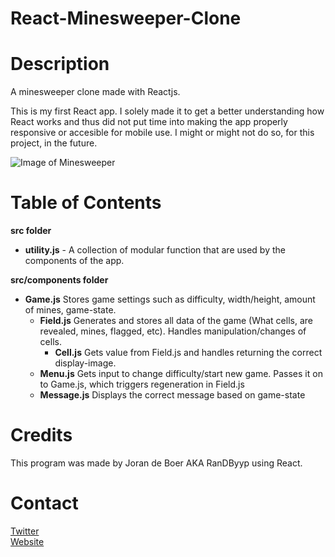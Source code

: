 # React-Minesweeper-Clone

# Description

A minesweeper clone made with Reactjs.

This is my first React app. I solely made it to get a better understanding how React works and thus did not put time into making the app properly responsive or accesible for mobile use. I might or might not do so, for this project, in the future.

![Image of Minesweeper](https://raw.githubusercontent.com/RanDByyp/React-Minesweeper/gh-pages/sweeper.PNG)

# Table of Contents

**src folder**
  - **utility.js** - A collection of modular function that are used by the components of the app.

**src/components folder**
- **Game.js** Stores game settings such as difficulty, width/height, amount of mines, game-state.
  - **Field.js** Generates and stores all data of the game (What cells, are revealed, mines, flagged, etc). Handles manipulation/changes of cells. 
    - **Cell.js** Gets value from Field.js and handles returning the correct display-image.
  - **Menu.js** Gets input to change difficulty/start new game. Passes it on to Game.js, which triggers regeneration in Field.js
  - **Message.js** Displays the correct message based on game-state
  
# Credits

This program was made by Joran de Boer AKA RanDByyp using React.

# Contact

[Twitter](https://twitter.com/RandbYyp)<br>[Website](https://randbyyp.github.io/)


  
